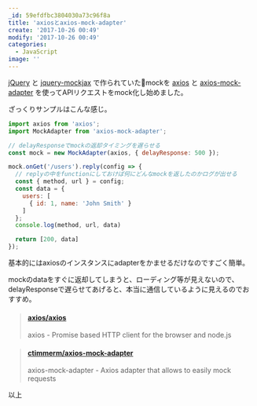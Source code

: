 ```yaml
---
_id: 59efdfbc3804030a73c96f8a
title: 'axiosとaxios-mock-adapter'
create: '2017-10-26 00:49'
modify: '2017-10-26 00:49'
categories:
  - JavaScript
image: ''
---
```


[jQuery](https://github.com/jquery/jquery) と [jquery-mockjax](https://github.com/jakerella/jquery-mockjax) で作られていたmockを [axios](https://github.com/axios/axios) と [axios-mock-adapter](https://github.com/ctimmerm/axios-mock-adapter) を使ってAPIリクエストをmock化し始めました。

<!-- more -->

ざっくりサンプルはこんな感じ。

```js
import axios from 'axios';
import MockAdapter from 'axios-mock-adapter';

// delayResponseでmockの返却タイミングを遅らせる
const mock = new MockAdapter(axios, { delayResponse: 500 });

mock.onGet('/users').reply(config => {
  // replyの中をfunctionにしておけば何にどんなmockを返したのかログが出せる
  const { method, url } = config;
  const data = {
    users: [
      { id: 1, name: 'John Smith' }
    ]
  };
  console.log(method, url, data)

  return [200, data]
});
```

基本的にはaxiosのインスタンスにadapterをかませるだけなのですごく簡単。

mockのdataをすぐに返却してしまうと、ローディング等が見えないので、delayResponseで遅らせてあげると、本当に通信しているように見えるのでおすすめ。

<blockquote class="embedly-card" data-card-key="efc9713d77434ae8b88ef22dda0a91e8" data-card-controls="0" data-card-width="500" data-card-type="article" data-card-align="left"><h4><a href="https://github.com/axios/axios">axios/axios</a></h4><p>axios - Promise based HTTP client for the browser and node.js</p></blockquote>
<script async src="//cdn.embedly.com/widgets/platform.js" charset="UTF-8"></script>

<blockquote class="embedly-card" data-card-key="efc9713d77434ae8b88ef22dda0a91e8" data-card-controls="0" data-card-width="500" data-card-type="article" data-card-align="left"><h4><a href="https://github.com/ctimmerm/axios-mock-adapter">ctimmerm/axios-mock-adapter</a></h4><p>axios-mock-adapter - Axios adapter that allows to easily mock requests</p></blockquote>
<script async src="//cdn.embedly.com/widgets/platform.js" charset="UTF-8"></script>

以上
